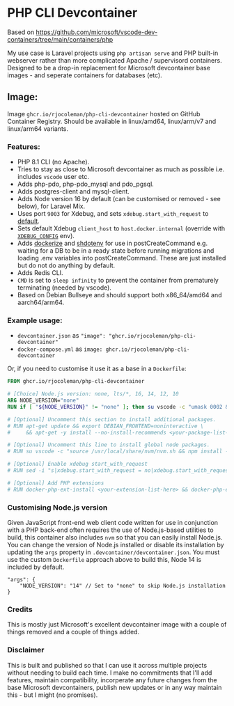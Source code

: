 # PHP CLI Devcontainer

Based on https://github.com/microsoft/vscode-dev-containers/tree/main/containers/php

My use case is Laravel projects using `php artisan serve` and PHP built-in webserver rather than more complicated Apache / supervisord containers.
Designed to be a drop-in replacement for Microsoft devcontainer base images - and seperate containers for databases (etc).

## Image:

Image `ghcr.io/rjocoleman/php-cli-devcontainer` hosted on GitHub Container Registry. Should be available in linux/amd64, linux/arm/v7 and linux/arm64 variants.


### Features:

* PHP 8.1 CLI (no Apache).
* Tries to stay as close to Microsoft devcontainer as much as possible i.e. includes `vscode` user etc.
* Adds php-pdo, php-pdo_mysql and pdo_pgsql.
* Adds postgres-client and mysql-client.
* Adds Node version 16 by default (can be customised or removed - see below), for Laravel Mix.
* Uses port `9003` for Xdebug, and sets `xdebug.start_with_request` to [default](https://xdebug.org/docs/all_settings#start_with_request).
* Sets default Xdebug `client_host` to `host.docker.internal` (override with [`XDEBUG_CONFIG`](https://xdebug.org/docs/all_settings#XDEBUG_CONFIG) env).
* Adds [dockerize](https://github.com/powerman/dockerize) and [shdotenv](https://github.com/ko1nksm/shdotenv/) for use in postCreateCommand e.g. waiting for a DB to be in a ready state before running migrations and loading .env variables into postCreateCommand. These are just installed but do not do anything by default.
* Adds Redis CLI.
* `CMD` is set to `sleep infinity` to prevent the container from prematurely terminating (needed by vscode).
* Based on Debian Bullseye and should support both x86_64/amd64 and aarch64/arm64.


### Example usage:

* `devcontainer.json` as `"image": "ghcr.io/rjocoleman/php-cli-devcontainer"`
* `docker-compose.yml` as `image: ghcr.io/rjocoleman/php-cli-devcontainer`

Or, if you need to customise it use it as a base in a `Dockerfile`:

```Dockerfile
FROM ghcr.io/rjocoleman/php-cli-devcontainer

# [Choice] Node.js version: none, lts/*, 16, 14, 12, 10
ARG NODE_VERSION="none"
RUN if [ "${NODE_VERSION}" != "none" ]; then su vscode -c "umask 0002 && . /usr/local/share/nvm/nvm.sh && nvm install ${NODE_VERSION} 2>&1"; fi

# [Optional] Uncomment this section to install additional packages.
# RUN apt-get update && export DEBIAN_FRONTEND=noninteractive \
#     && apt-get -y install --no-install-recommends <your-package-list-here>

# [Optional] Uncomment this line to install global node packages.
# RUN su vscode -c "source /usr/local/share/nvm/nvm.sh && npm install -g <your-package-here>" 2>&1

# [Optional] Enable xdebug start_with_request
# RUN sed -i "s|xdebug.start_with_request = no|xdebug.start_with_request = yes|g" /usr/local/etc/php/conf.d/xdebug.ini

# [Optional] Add PHP extensions
# RUN docker-php-ext-install <your-extension-list-here> && docker-php-ext-enable <your-extension-list-here>
```


### Customising Node.js version

Given JavaScript front-end web client code written for use in conjunction with a PHP back-end often requires the use of Node.js-based utilities to build, this container also includes `nvm` so that you can easily install Node.js. You can change the version of Node.js installed or disable its installation by updating the `args` property in `.devcontainer/devcontainer.json`.
You must use the custom `Dockerfile` approach above to build this, Node 14 is included by default.

```jsonc
"args": {
    "NODE_VERSION": "14" // Set to "none" to skip Node.js installation
}
```


### Credits

This is mostly just Microsoft's excellent devcontainer image with a couple of things removed and a couple of things added.


### Disclaimer

This is built and published so that I can use it across multiple projects without needing to build each time. I make no commitments that I'll add features, maintain compatibility, incorperate any future changes from the base Microsoft devcontainers, publish new updates or in any way maintain this - but I might (no promises).
